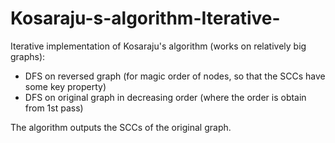 # Kosaraju-s-algorithm-Iterative-

Iterative implementation of Kosaraju's algorithm (works on relatively big graphs):

- DFS on reversed graph (for magic order of nodes, so that the SCCs have some key property)
- DFS on original graph in decreasing order (where the order is obtain from 1st pass)

The algorithm outputs the SCCs of the original graph.
